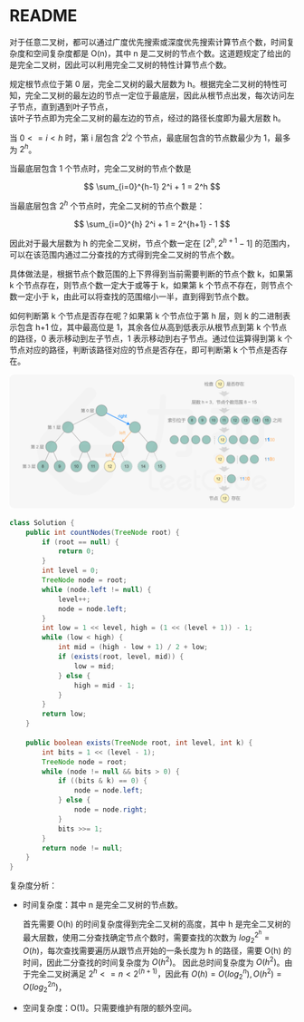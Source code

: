 # README

对于任意二叉树，都可以通过广度优先搜索或深度优先搜索计算节点个数，时间复杂度和空间复杂度都是 O(n)，其中 n 是二叉树的节点个数。这道题规定了给出的是完全二叉树，因此可以利用完全二叉树的特性计算节点个数。

规定根节点位于第 0 层，完全二叉树的最大层数为 h。根据完全二叉树的特性可知，完全二叉树的最左边的节点一定位于最底层，因此从根节点出发，每次访问左子节点，直到遇到叶子节点，  
该叶子节点即为完全二叉树的最左边的节点，经过的路径长度即为最大层数 h。

当 $0 <= i < h$ 时，第 i 层包含 $2^i2$ 个节点，最底层包含的节点数最少为 1，最多为 $2^h$。

当最底层包含 1 个节点时，完全二叉树的节点个数是

$$
\sum_{i=0}^{h-1} 2^i + 1 = 2^h
$$

当最底层包含 $2^h$ 个节点时，完全二叉树的节点个数是：

$$
\sum_{i=0}^{h} 2^i + 1 = 2^{h+1} - 1
$$

因此对于最大层数为 h 的完全二叉树，节点个数一定在 $[2^h, 2^{h+1} - 1]$ 的范围内，可以在该范围内通过二分查找的方式得到完全二叉树的节点个数。

具体做法是，根据节点个数范围的上下界得到当前需要判断的节点个数 k，如果第 k 个节点存在，则节点个数一定大于或等于 k，如果第 k 个节点不存在，则节点个数一定小于 k，由此可以将查找的范围缩小一半，直到得到节点个数。

如何判断第 k 个节点是否存在呢？如果第 k 个节点位于第 h 层，则 k 的二进制表示包含 h+1 位，其中最高位是 1，其余各位从高到低表示从根节点到第 k 个节点的路径，0 表示移动到左子节点，1 表示移动到右子节点。通过位运算得到第 k 个节点对应的路径，判断该路径对应的节点是否存在，即可判断第 k 个节点是否存在。

![find_path](etc/find_path.png)

```java
class Solution {
    public int countNodes(TreeNode root) {
        if (root == null) {
            return 0;
        }
        int level = 0;
        TreeNode node = root;
        while (node.left != null) {
            level++;
            node = node.left;
        }
        int low = 1 << level, high = (1 << (level + 1)) - 1;
        while (low < high) {
            int mid = (high - low + 1) / 2 + low;
            if (exists(root, level, mid)) {
                low = mid;
            } else {
                high = mid - 1;
            }
        }
        return low;
    }

    public boolean exists(TreeNode root, int level, int k) {
        int bits = 1 << (level - 1);
        TreeNode node = root;
        while (node != null && bits > 0) {
            if ((bits & k) == 0) {
                node = node.left;
            } else {
                node = node.right;
            }
            bits >>= 1;
        }
        return node != null;
    }
}
```

复杂度分析：

- 时间复杂度：其中 n 是完全二叉树的节点数。

    首先需要 O(h) 的时间复杂度得到完全二叉树的高度，其中 h 是完全二叉树的最大层数，使用二分查找确定节点个数时，需要查找的次数为 $log_{2}^{2^h} = O(h)$，每次查找需要遍历从跟节点开始的一条长度为 h 的路径，需要 O(h) 的时间，因此二分查找的时间复杂度为 $O(h^2)$。
    因此总时间复杂度为 $O(h^2)$。由于完全二叉树满足 $2^h <= n < 2^(h + 1)$，因此有 $O(h) = O(log_2^n), O(h^2) = O(log_2^{2n})$，

- 空间复杂度：O(1)。只需要维护有限的额外空间。
